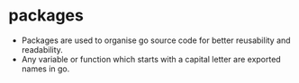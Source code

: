 # packages

* Packages are used to organise go source code for better reusability and readability.
* Any variable or function which starts with a capital letter are exported names in go.